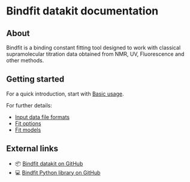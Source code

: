 # Bindfit datakit documentation

## About

Bindfit is a binding constant fitting tool designed to work with classical supramolecular titration data obtained from NMR, UV, Fluorescence and other methods.

## Getting started

For a quick introduction, start with [Basic usage](basic-usage.md).

For further details:

* [Input data file formats](input-data-file-formats.md)
* [Fit options](options.md)
* [Fit models](models.md)

## External links

* 📦 [Bindfit datakit on GitHub](https://github.com/opendatastudio/bindfit-datakit)
* 💻 [Bindfit Python library on GitHub](https://github.com/opendatastudio/bindfit)
